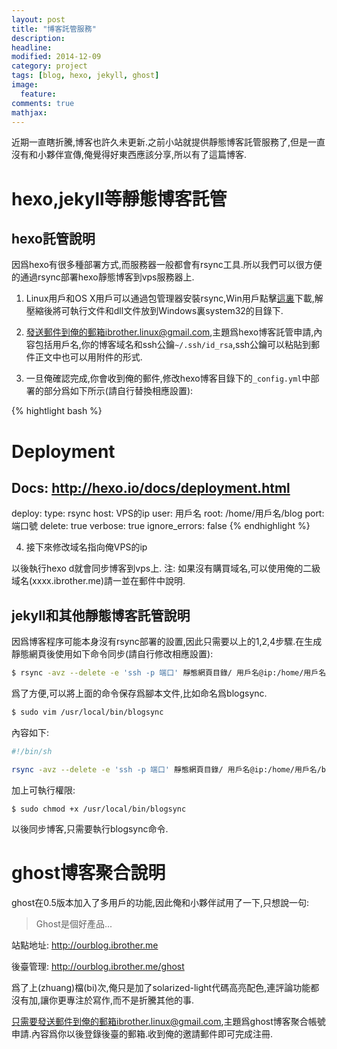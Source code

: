 ```yaml
---
layout: post
title: "博客託管服務"
description: 
headline: 
modified: 2014-12-09
category: project
tags: [blog, hexo, jekyll, ghost]
image: 
  feature: 
comments: true
mathjax: 
---
```

近期一直瞎折騰,博客也許久未更新.之前小站就提供靜態博客託管服務了,但是一直沒有和小夥伴宣傳,俺覺得好東西應該分享,所以有了這篇博客.
<!--more-->

# hexo,jekyll等靜態博客託管

## hexo託管說明

因爲hexo有很多種部署方式,而服務器一般都會有rsync工具.所以我們可以很方便的通過rsync部署hexo靜態博客到vps服務器上.

1. Linux用戶和OS X用戶可以通過包管理器安裝rsync,Win用戶點擊[這裏][1]下載,解壓縮後將可執行文件和dll文件放到Windows裏system32的目錄下.

2. 發送郵件到俺的郵箱ibrother.linux@gmail.com,主題爲hexo博客託管申請,內容包括用戶名,你的博客域名和ssh公鑰`~/.ssh/id_rsa`,ssh公鑰可以粘貼到郵件正文中也可以用附件的形式.

3. 一旦俺確認完成,你會收到俺的郵件,修改hexo博客目錄下的`_config.yml`中部署的部分爲如下所示(請自行替換相應設置):

{% hightlight bash %}
# Deployment
## Docs: http://hexo.io/docs/deployment.html
deploy:
  type: rsync
  host: VPS的ip
  user: 用戶名
  root: /home/用戶名/blog
  port: 端口號
  delete: true
  verbose: true
  ignore_errors: false
{% endhighlight %}

4. 接下來修改域名指向俺VPS的ip

以後執行hexo d就會同步博客到vps上.
注: 如果沒有購買域名,可以使用俺的二級域名(xxxx.ibrother.me)請一並在郵件中說明.

## jekyll和其他靜態博客託管說明

因爲博客程序可能本身沒有rsync部署的設置,因此只需要以上的1,2,4步驟.在生成靜態網頁後使用如下命令同步(請自行修改相應設置):

```bash
$ rsync -avz --delete -e 'ssh -p 端口' 靜態網頁目錄/ 用戶名@ip:/home/用戶名/blog/
```

爲了方便,可以將上面的命令保存爲腳本文件,比如命名爲blogsync.
```bash
$ sudo vim /usr/local/bin/blogsync
```

內容如下:
```bash
#!/bin/sh

rsync -avz --delete -e 'ssh -p 端口' 靜態網頁目錄/ 用戶名@ip:/home/用戶名/blog/
```

加上可執行權限:
```
$ sudo chmod +x /usr/local/bin/blogsync
```
以後同步博客,只需要執行blogsync命令.

# ghost博客聚合說明
ghost在0.5版本加入了多用戶的功能,因此俺和小夥伴試用了一下,只想說一句:

> Ghost是個好產品...

站點地址: http://ourblog.ibrother.me

後臺管理: http://ourblog.ibrother.me/ghost

爲了上(zhuang)檔(bi)次,俺只是加了solarized-light代碼高亮配色,連評論功能都沒有加,讓你更專注於寫作,而不是折騰其他的事.

只需要發送郵件到俺的郵箱ibrother.linux@gmail.com,主題爲ghost博客聚合帳號申請.內容爲你以後登錄後臺的郵箱.收到俺的邀請郵件即可完成注冊.

[1]: https://www.itefix.net/content/cwrsync-free-edition "cwrsync"

